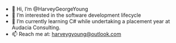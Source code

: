 - 👋 Hi, I’m @HarveyGeorgeYoung
- 👀 I’m interested in the software development lifecycle
- 🌱 I’m currently learning C# while undertaking a placement year at Audacia Consulting.
- 📫 Reach me at: harveygyoung@outlook.com
